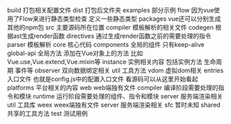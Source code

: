 build   打包相关配置文件
dist    打包后文件夹
examples 部分示例
flow 因为vue使用了Flow来进行静态类型检查 定义一些静态类型
packages vue还可以分别生成其他的npm包
src 主要源码所在位置
    compiler 模板解析的相关文件
        codegen 根据ast生成render函数
        directives 通过生成render函数之前的需要处理的指令
        parser 模板解析
    core 核心代码
        components 全局的组件 只有keep-alive
        global-api 全局方法 添加在Vue对象上的方法 比如 Vue.use,Vue.extend,Vue.mixin等
        instance 实例相关内容 包括实例方法 生命周期 事件等
        observer 双向数据绑定相关
        util 工具方法
        vdom 虚拟dom相关
    entries 入口文件 也就是config.js中的配置入口文件 看源码可以从这里开始看起
    platforms 平台相关的内容
        web web端独有文件
            compiler 编译阶段需要处理的指令和模块
            runtime 运行阶段需要处理的组件、指令和模块
            server 服务端渲染相关
            util 工具库
        weex weex端独有文件
        server 服务端渲染相关
        sfc 暂时未知
        shared 共享的工具方法
    test 测试用例
